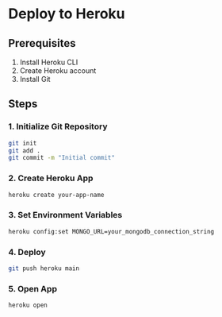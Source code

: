 # Deploy to Heroku

## Prerequisites
1. Install Heroku CLI
2. Create Heroku account
3. Install Git

## Steps

### 1. Initialize Git Repository
```bash
git init
git add .
git commit -m "Initial commit"
```

### 2. Create Heroku App
```bash
heroku create your-app-name
```

### 3. Set Environment Variables
```bash
heroku config:set MONGO_URL=your_mongodb_connection_string
```

### 4. Deploy
```bash
git push heroku main
```

### 5. Open App
```bash
heroku open
```
